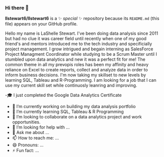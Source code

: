 ### Hi there 👋


**llstewart6/llstewart6** is a ✨ _special_ ✨ repository because its `README.md` (this file) appears on your GitHub profile.

Hello my name is LaShelle Stewart. I've been doing data analysis since 2011 but had no clue it was career field until recently when one of my good friend's 
and mentors introduced me to the tech industry and specificially project management. I grow intrigued and begain interning as SalesForce Project Managment 
Coordinator while studying to be a Scrum Master until I stumbled upon data analytics and new it was a perfect fit for me! The common theme in all my 
prevopis roles has been my affinity and heavy reliance on Excel to create reports, collect and analyze data in order to inform business decisions. I'm now
taking my skillset to new levels by learning SQL, Tableau and R-Programming. I am looking for a job that I can use my current skill set while continuosly 
leanring and improving.

-:mortar_board: I just completed the Google Data Analytics Certificate
- 🔭 I’m currently working on building my data analysis portfolio
- 🌱 I’m currently learning SQL, Tableau & R Programming
- 👯 I’m looking to collaborate on a data analytics project and work opportunities.
- 🤔 I’m looking for help with ...
- 💬 Ask me about ...
- 📫 How to reach me: ...
- 😄 Pronouns: ...
- ⚡ Fun fact: ...


